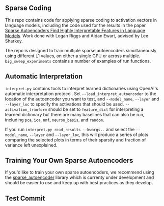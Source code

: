 ## Sparse Coding

This repo contains code for applying sparse coding to activation vectors in language models, including the code used for the results in the paper [Sparse Autoencoders Find Highly Interpretable Features in Language Models](https://arxiv.org/pdf/2309.08600.pdf). Work done with Logan Riggs and Aidan Ewart, advised by Lee Sharkey.

The repo is designed to train multiple sparse autoencoders simultaneously using different L1 values, on either a single GPU or across multiple. `big_sweep_experiments` contains a number of examples of run functions. 

## Automatic Interpretation

`interpret.py` contains tools to interpret learned dictionaries using OpenAI's automatic interpretation protocol. Set `--load_interpret_autoencoder` to the location of the autoencoder you want to test, and `--model_name`, `--layer` and `--layer_loc` to specify the activations that should be used. `--activation_tranform` should be set to `feature_dict` for interpreting a learned dictionary but there are many baselines that can also be run, including `pca`, `ica`, `nmf`, `neuron_basis`, and `random`.

If you run `interpret.py read_results --kwargs..` and select the `--model_name`, `--layer` and `--layer_loc`, this will produce a series of plots comparing the selected plots in terms of their sparsity and fraction of variance left unexplained.

## Training Your Own Sparse Autoencoders

If you'd like to train your own sparse autoencoders, we recommend using the [sparse_autoencoder](https://github.com/ai-safety-foundation/sparse_autoencoder) library which is currenty under development and should be easier to use and keep up with best practices as they develop.

## Test Commit